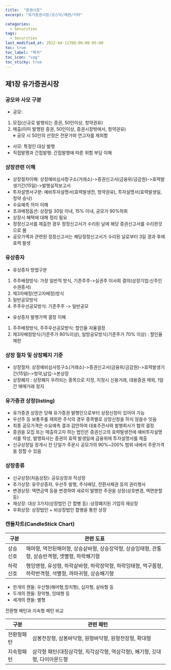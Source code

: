 ```yaml
---
title:  "증권시장"
excerpt: "유가증권시장/코스닥/채권/기타"

categories:
  - Securities
tags:
  - Securities
last_modified_at: 2022-04-11T08:06:00-05:00
toc: true
toc_label: "목차"
toc_icon: "cog"
toc_sticky: true
---
```

## 제1장 유가증권시장
### 공모와 사모 구분
 - 공모: 
  1. 모집(신규로 발행되는 증권, 50인이상, 청약권유)
  2. 매출(이미 발행된 증권, 50인이상, 증권시장밖에서, 청약권유)  
  ※ 공모 시 50인의 산정은 전문가와 연고자를 제외함
- 사모: 특정인 대상 발행
- 직접발행과 간접발행: 간접발행에 따른 위험 부담 이해

### 상장관련 이해
 - 상장절차이해: 상장예비심사청구소(거래소)->증권신고서(금융위/금감원)->효력발생기간(15일)->발행실적보고서
 - 투자설명서구분: 예비투자설명서(효력발생전, 청약권유), 투자설명서(효력발생일, 청약 승낙)
 - 수요예측 의미 이해
 - 초과배정옵션: 상장일 30일 이내, 15% 이내, 공모가 90%하회
 - 상장시 혜택에 대해 정리 필요
 - 정정신고서를 제출한 경우 정정신고서가 수리된 날에 해당 증권신고서를 수리한것으로 봄
 - 공모가액과 관련된 정정신고서는 해당정정신고서가 수리된 날로부터 3일 경과 후에 효력 발생

### 유상증자
 - 유상증자 방법구분
  1. 주주배정방식: 가장 일반적 방식, 기존주주->실권주 이사회 결의(상장기업:신주인수권증서)
  2. 제3자배정(연고자배정)방식
  3. 일반공모방식
  4. 주주우선공모방식: 기존주주 -> 일반공모  
 - 유상증자 발행가액 결정 이해
  1. 주주배정방식, 주주우선공모방식: 할인율 자율결정
  2. 제3자배정방식(기준주가 90%이상), 일방공모방식(기준주가 70% 이상) : 할인율 제한

### 상장 절차 및 상장폐지 기준
 - 상장절차: 상장예비심사청구소(거래소)->증권신고서(금융위/금감원)->효력발생기간(15일)->청약,납입->본상장
 - 상장폐지 : 상장폐지 우려되는 종목으로 지정, 지정시 신용거래, 대용증권 제외, 1일간 매매거래 정지

### 유가증권 상장(listing)
 - 유가증권 상장은 당해 유가증권 발행인으로부터 상장신청이 있어야 가능
 - 우선주 등 보통주를 제외한 주식의 경우 종목별로 상장신청을 하지 않을수 잇음
 - 최종 공모가격은 수요예측 결과 감안하여 대표주관사와 발행회사가 협의 결정
 - 증권을 모집 또는 매출하고자 하는 법인은 증권신고의 효력발생전에 예비투자설명서를 작성, 발행회사는 증권의 효력 발생일에 금융위에 투자설명서를 제출
 - 신규상장일 장개시 전 단일가 주문시 공모가의 90%~200% 범위 내에서 주문가격을 정할 수 있음

### 상장종류
 - 신규상장(처음상장): 공모상장과 직상장
 - 추가상장: 유무상증자, 우선주 발행, 주식배당, 전환사채권 등의 권리행사
 - 변경상장: 액면금액 등을 변경하여 새로이 발행한 주권을 상장(상호변경, 액면분할 등)
 - 재상장: 대상 3가지(상장법인 간 합병 등) :상장폐지된 기업의 재상장
 - 우회상장: 상장법인 + 비상장법인 합병을 통한 상장

### 캔들차트(CandleStick Chart)

| 구분 | 관련 도표 |
|------|------|
|상승신호| 해머형, 역전된해머형, 상승샅바형, 상승장악형, 상승잉태형, 관통형, 상승반격형, 샛별형, 하락쐐기형|
|하락신호| 행잉맨형, 유성형, 하락샅바형, 하락장악형, 하락잉태형, 먹구름형, 하락반격형, 석별형, 까마귀형, 상승쐐기형 |

- 한개의 캔들: 우산형(해머형,망치형), 십자형, 샅바형 등
- 두개의 캔들: 장악형, 잉태형 등
- 세개의 캔들: 별형

전환형 패턴과 지속형 패턴 비교

| 구분 | 관련 패턴 |
|------|------|
|전환형패턴| 삼봉천장형, 삼봉바닥형, 원형바닥형, 원형천장형, 확대형|
|지속형패턴| 삼각형 패턴(대칭삼각형, 직각삼각형, 역삼각형), 쐐기형, 깃대형, 다이아몬드형|